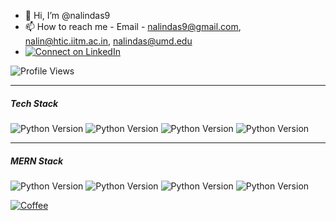 - 👋 Hi, I’m @nalindas9
- 📫 How to reach me - Email - nalindas9@gmail.com, nalin@htic.iitm.ac.in, nalindas@umd.edu
- [![Connect on LinkedIn](https://img.shields.io/badge/LinkedIn-Connect-blue?logo=linkedin)](https://www.linkedin.com/in/nalin-das/)

![Profile Views](https://komarev.com/ghpvc/?username=nalindas9)

-------------------------------------------------------------------------------------------------------------------------------------
##### Tech Stack

![Python Version](https://img.shields.io/badge/C++-blue)
![Python Version](https://img.shields.io/badge/Javascript-yellow)
![Python Version](https://img.shields.io/badge/Python-green)
![Python Version](https://img.shields.io/badge/SQL-pink)

-------------------------------------------------------------------------------------------------------------------------------------

##### MERN Stack
![Python Version](https://img.shields.io/badge/MongoDB-red)
![Python Version](https://img.shields.io/badge/ExpressJS-orange)
![Python Version](https://img.shields.io/badge/ReactJS-violet)
![Python Version](https://img.shields.io/badge/NodeJS-magenta)

[![Coffee](https://img.shields.io/badge/Coffee-☕-blue)](https://shields.io/)


<!--
![hackerank-ratings](https://github.com/nalindas9/nalindas9/assets/44141068/3e5b5a28-cbf2-4c94-bb46-f85cbf68edb9)


[profile](https://www.hackerrank.com/nalindas9?badge=30-days-of-code&stars=2&level=1&hr_r=1&utm_campaign=social-buttons&utm_medium=linkedin&utm_source=badge_share&social=linkedin)
-->
<!---
nalindas9/nalindas9 is a ✨ special ✨ repository because its `README.md` (this file) appears on your GitHub profile.
You can click the Preview link to take a look at your changes.
- 👀 I’m interested in CV/Perception, AI/ML, Robotics
| CV/Perception | AI/ML | Robotics
--->
